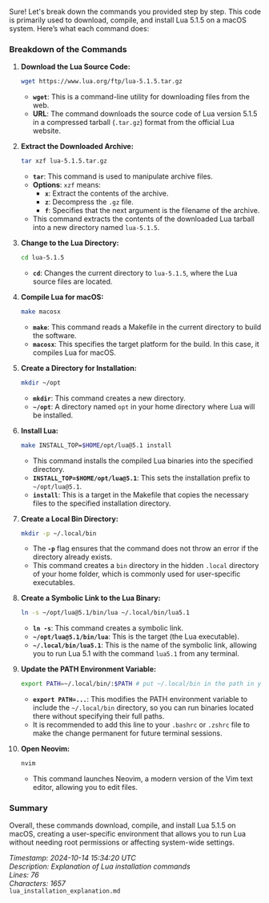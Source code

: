 Sure! Let's break down the commands you provided step by step. This code is primarily used to download, compile, and install Lua 5.1.5 on a macOS system. Here’s what each command does:

### Breakdown of the Commands

1. **Download the Lua Source Code:**
   ```bash
   wget https://www.lua.org/ftp/lua-5.1.5.tar.gz
   ```
   - **`wget`**: This is a command-line utility for downloading files from the web.
   - **URL**: The command downloads the source code of Lua version 5.1.5 in a compressed tarball (`.tar.gz`) format from the official Lua website.

2. **Extract the Downloaded Archive:**
   ```bash
   tar xzf lua-5.1.5.tar.gz
   ```
   - **`tar`**: This command is used to manipulate archive files.
   - **Options**: `xzf` means:
     - **`x`**: Extract the contents of the archive.
     - **`z`**: Decompress the `.gz` file.
     - **`f`**: Specifies that the next argument is the filename of the archive.
   - This command extracts the contents of the downloaded Lua tarball into a new directory named `lua-5.1.5`.

3. **Change to the Lua Directory:**
   ```bash
   cd lua-5.1.5
   ```
   - **`cd`**: Changes the current directory to `lua-5.1.5`, where the Lua source files are located.

4. **Compile Lua for macOS:**
   ```bash
   make macosx
   ```
   - **`make`**: This command reads a Makefile in the current directory to build the software.
   - **`macosx`**: This specifies the target platform for the build. In this case, it compiles Lua for macOS.

5. **Create a Directory for Installation:**
   ```bash
   mkdir ~/opt
   ```
   - **`mkdir`**: This command creates a new directory.
   - **`~/opt`**: A directory named `opt` in your home directory where Lua will be installed.

6. **Install Lua:**
   ```bash
   make INSTALL_TOP=$HOME/opt/lua@5.1 install
   ```
   - This command installs the compiled Lua binaries into the specified directory.
   - **`INSTALL_TOP=$HOME/opt/lua@5.1`**: This sets the installation prefix to `~/opt/lua@5.1`.
   - **`install`**: This is a target in the Makefile that copies the necessary files to the specified installation directory.

7. **Create a Local Bin Directory:**
   ```bash
   mkdir -p ~/.local/bin
   ```
   - The **`-p`** flag ensures that the command does not throw an error if the directory already exists.
   - This command creates a `bin` directory in the hidden `.local` directory of your home folder, which is commonly used for user-specific executables.

8. **Create a Symbolic Link to the Lua Binary:**
   ```bash
   ln -s ~/opt/lua@5.1/bin/lua ~/.local/bin/lua5.1
   ```
   - **`ln -s`**: This command creates a symbolic link.
   - **`~/opt/lua@5.1/bin/lua`**: This is the target (the Lua executable).
   - **`~/.local/bin/lua5.1`**: This is the name of the symbolic link, allowing you to run Lua 5.1 with the command `lua5.1` from any terminal.

9. **Update the PATH Environment Variable:**
   ```bash
   export PATH=~/.local/bin/:$PATH # put ~/.local/bin in the path in your .bashrc or .zshrc
   ```
   - **`export PATH=...`**: This modifies the PATH environment variable to include the `~/.local/bin` directory, so you can run binaries located there without specifying their full paths.
   - It is recommended to add this line to your `.bashrc` or `.zshrc` file to make the change permanent for future terminal sessions.

10. **Open Neovim:**
    ```bash
    nvim
    ```
    - This command launches Neovim, a modern version of the Vim text editor, allowing you to edit files.

### Summary

Overall, these commands download, compile, and install Lua 5.1.5 on macOS, creating a user-specific environment that allows you to run Lua without needing root permissions or affecting system-wide settings.

*Timestamp: 2024-10-14 15:34:20 UTC*  
*Description: Explanation of Lua installation commands*  
*Lines: 76*  
*Characters: 1657*  
```lua_installation_explanation.md```
